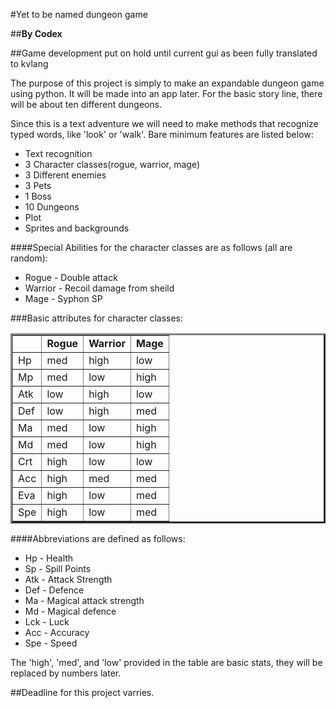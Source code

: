 #Yet to be named dungeon game

##**By Codex**

##Game development put on hold until current gui as been fully translated to kvlang

The purpose of this project is simply to make an expandable dungeon game using python. It will be
made into an app later. For the basic story line, there will be about ten different dungeons. 

Since this is a text adventure we will need to make methods that recognize typed words, like
'look' or 'walk'. Bare minimum features are listed below:

* Text recognition
* 3 Character classes(rogue, warrior, mage)
* 3 Different enemies
* 3 Pets
* 1 Boss
* 10 Dungeons
* Plot
* Sprites and backgrounds

####Special Abilities for the character classes are as follows (all are random):
* Rogue - Double attack
* Warrior - Recoil damage from sheild
* Mage - Syphon SP

###Basic attributes for character classes:
<table border=3px>
<tr>
<td>   </td><td> <b>Rogue</b>  </td><td> <b>Warrior</b>  </td><td> <b>Mage</b>  </td>
</tr>
<tr>
<td> Hp  </td><td> med   </td><td> high   </td><td> low   </td>
</tr>
<tr>
<td> Mp  </td><td> med   </td><td> low   </td><td> high   </td>
</tr>
<tr>
<td> Atk  </td><td> low   </td><td> high   </td><td> low   </td>
</tr>
<tr>
<td> Def  </td><td> low   </td><td> high   </td><td> med   </td>
</tr>
<tr>
<td> Ma  </td><td> med   </td><td> low   </td><td> high   </td>
</tr>
<tr>
<td> Md  </td><td> med   </td><td> low   </td><td> high   </td>
</tr>
<tr>
<td> Crt  </td><td> high   </td><td> low   </td><td> low   </td>
</tr>
<tr>
<td> Acc  </td><td> high   </td><td> med   </td><td> med   </td>
</tr>
<tr>
<td> Eva  </td><td> high   </td><td> low   </td><td> med   </td>
</tr>
<tr>
<td> Spe  </td><td> high   </td><td> low   </td><td> med   </td>
</tr>
</table>

####Abbreviations are defined as follows:
* Hp - Health
* Sp - Spill Points
* Atk - Attack Strength
* Def - Defence
* Ma - Magical attack strength
* Md - Magical defence
* Lck - Luck
* Acc - Accuracy
* Spe - Speed

The 'high', 'med', and 'low' provided in the table are basic stats, they will be replaced
by numbers later.

##Deadline for this project varries.
